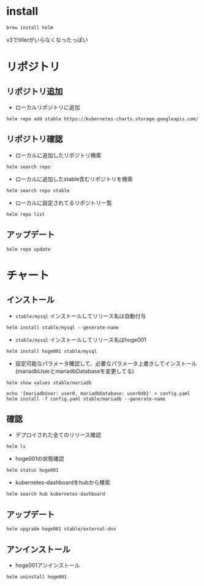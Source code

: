 # install
```
brew install helm
```
v3でtillerがいらなくなったっぽい

# リポジトリ
## リポジトリ追加
- ローカルリポジトリに追加
```
helm repo add stable https://kubernetes-charts.storage.googleapis.com/
```

## リポジトリ確認
- ローカルに追加したリポジトリ検索
```
helm search repo
```

- ローカルに追加したstable含むリポジトリを検索
```
helm search repo stable
```

- ローカルに設定されてるリポジトリ一覧
```
helm repo list
```

## アップデート
```
helm repo update
```

# チャート
## インストール
- `stable/mysql` インストールしてリリース名は自動付与
```
helm install stable/mysql --generate-name
```

- `stable/mysql` インストールしてリリース名はhoge001
```
helm install hoge001 stable/mysql
```

- 設定可能なパラメータ確認して、必要なパラメータ上書きしてインストール(mariadbUserとmariadbDatabaseを変更してる)
```
helm show values stable/mariadb

echo '{mariadbUser: user0, mariadbDatabase: user0db}' > config.yaml
helm install -f config.yaml stable/mariadb --generate-name
```

## 確認
- デプロイされた全てのリリース確認
```
helm ls
```

- hoge001の状態確認
```
helm status hoge001
```

- kubernetes-dashboardをhubから検索
```
helm search hub kubernetes-dashboard
```

## アップデート
```
helm upgrade hoge001 stable/external-dns
```

## アンインストール
- hoge001アンインストール
```
helm uninstall hoge001
```

